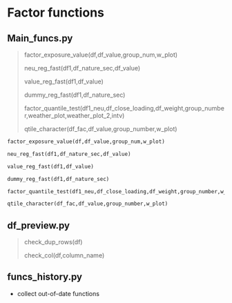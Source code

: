 # Factor functions

## Main_funcs.py

> factor_exposure_value(df,df_value,group_num,w_plot)
>
> neu_reg_fast(df1,df_nature_sec,df_value)
>
> value_reg_fast(df1,df_value)
>
> dummy_reg_fast(df1,df_nature_sec)
>
> factor_quantile_test(df1_neu,df_close_loading,df_weight,group_number,weather_plot,weather_plot_2,intv)
>
> qtile_character(df_fac,df_value,group_number,w_plot)

```python
factor_exposure_value(df,df_value,group_num,w_plot)

neu_reg_fast(df1,df_nature_sec,df_value)

value_reg_fast(df1,df_value)

dummy_reg_fast(df1,df_nature_sec)

factor_quantile_test(df1_neu,df_close_loading,df_weight,group_number,w_plot,w_plot_2,intv)

qtile_character(df_fac,df_value,group_number,w_plot)
```

## df_preview.py

> check_dup_rows(df)
>
> check_col(df,column_name)

## funcs_history.py

- collect out-of-date functions